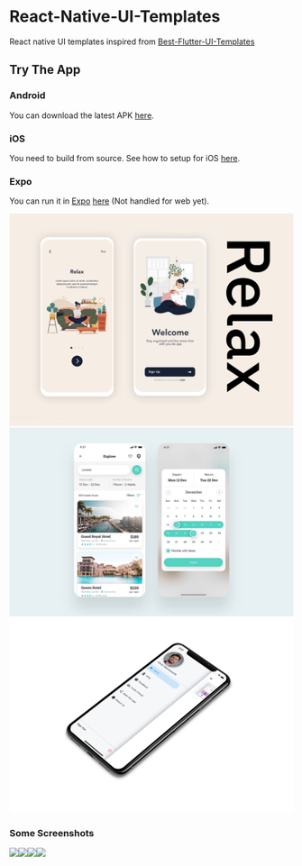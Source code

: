 # React-Native-UI-Templates

React native UI templates inspired from [Best-Flutter-UI-Templates](https://github.com/mitesh77/Best-Flutter-UI-Templates)

## Try The App

### Android

You can download the latest APK [here](https://github.com/Aashu-Dubey/React-Native-UI-Templates/raw/main/images/07-03-2022.apk).

### iOS

You need to build from source. See how to setup for iOS [here](https://reactnative.dev/docs/next/environment-setup).

### Expo

You can run it in [Expo](https://docs.expo.io) [here](https://snack.expo.io/@ashu_dubey/react-native-ui-templates) (Not handled for web yet).

![Image](react_native_UI_Templates/res/introduction_animation/introduction_animation.png)
![Image](react_native_UI_Templates/res/hotel/hotel_booking.png)
![Image](images/custom_drawer.png)

### Some Screenshots

<img src="images/custom_drawer.gif" height="300em"><img src="images/introduction_animation.gif" height="300em"><img src="images/hotel.gif" height="300em"><img src="images/app_tour_darkMode.gif" height="300em" />

